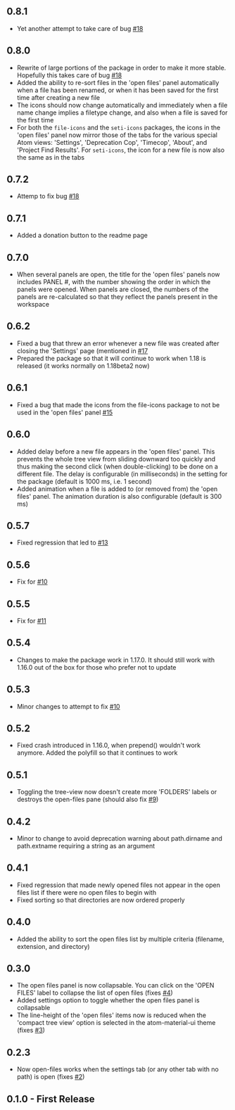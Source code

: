 ## 0.8.1

- Yet another attempt to take care of bug [#18](https://github.com/oriolmirosa/open-files/issues/18)

## 0.8.0

- Rewrite of large portions of the package in order to make it more stable. Hopefully this takes care of bug [#18](https://github.com/oriolmirosa/open-files/issues/18)
- Added the ability to re-sort files in the 'open files' panel automatically when a file has been renamed, or when it has been saved for the first time after creating a new file
- The icons should now change automatically and immediately when a file name change implies a filetype change, and also when a file is saved for the first time
- For both the `file-icons` and the `seti-icons` packages, the icons in the 'open files' panel now mirror those of the tabs for the various special Atom views: 'Settings', 'Deprecation Cop', 'Timecop', 'About', and 'Project Find Results'. For `seti-icons`, the icon for a new file is now also the same as in the tabs

## 0.7.2

- Attemp to fix bug [#18](https://github.com/oriolmirosa/open-files/issues/18)

## 0.7.1

- Added a donation button to the readme page

## 0.7.0

- When several panels are open, the title for the 'open files' panels now includes PANEL #, with the number showing the order in which the panels were opened. When panels are closed, the numbers of the panels are re-calculated so that they reflect the panels present in the workspace

## 0.6.2

- Fixed a bug that threw an error whenever a new file was created after closing the 'Settings' page (mentioned in [#17](https://github.com/oriolmirosa/open-files/issues/17)
- Prepared the package so that it will continue to work when 1.18 is released (it works normally on 1.18beta2 now)

## 0.6.1

- Fixed a bug that made the icons from the file-icons package to not be used in the 'open files' panel [#15](https://github.com/oriolmirosa/open-files/issues/15)

## 0.6.0

- Added delay before a new file appears in the 'open files' panel. This prevents the whole tree view from sliding downward too quickly and thus making the second click (when double-clicking) to be done on a different file. The delay is configurable (in milliseconds) in the setting for the package (default is 1000 ms, i.e. 1 second)
- Added animation when a file is added to (or removed from) the 'open files' panel. The animation duration is also configurable (default is 300 ms)

## 0.5.7

- Fixed regression that led to [#13](https://github.com/oriolmirosa/open-files/issues/13)

## 0.5.6

- Fix for [#10](https://github.com/oriolmirosa/open-files/issues/10)

## 0.5.5

- Fix for [#11](https://github.com/oriolmirosa/open-files/issues/11)

## 0.5.4

- Changes to make the package work in 1.17.0. It should still work with 1.16.0 out of the box for those who prefer not to update

## 0.5.3

- Minor changes to attempt to fix [#10](https://github.com/oriolmirosa/open-files/issues/10)

## 0.5.2

- Fixed crash introduced in 1.16.0, when prepend() wouldn't work anymore. Added the polyfill so that it continues to work

## 0.5.1

- Toggling the tree-view now doesn't create more 'FOLDERS' labels or destroys the open-files pane (should also fix [#9](https://github.com/oriolmirosa/open-files/issues/9))

## 0.4.2

- Minor to change to avoid deprecation warning about path.dirname and path.extname requiring a string as an argument

## 0.4.1

- Fixed regression that made newly opened files not appear in the open files list if there were no open files to begin with
- Fixed sorting so that directories are now ordered properly

## 0.4.0

- Added the ability to sort the open files list by multiple criteria (filename, extension, and directory)

## 0.3.0

- The open files panel is now collapsable. You can click on the 'OPEN FILES' label to collapse the list of open files (fixes [#4](https://github.com/oriolmirosa/open-files/issues/4))
- Added settings option to toggle whether the open files panel is collapsable
- The line-height of the 'open files' items now is reduced when the 'compact tree view' option is selected in the atom-material-ui theme (fixes [#3](https://github.com/oriolmirosa/open-files/issues/3))

## 0.2.3

- Now open-files works when the settings tab (or any other tab with no path) is open (fixes [#2](https://github.com/oriolmirosa/open-files/issues/2))

## 0.1.0 - First Release
